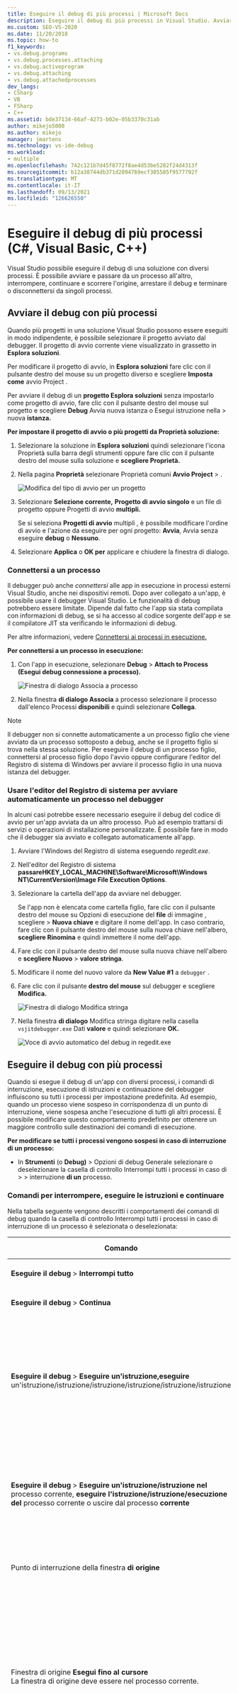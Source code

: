 ```yaml
---
title: Eseguire il debug di più processi | Microsoft Docs
description: Eseguire il debug di più processi in Visual Studio. Avviare e passare da un processo all'altro, interrompere, continuare, scorrere l'origine e terminare o disconnettersi da singoli processi.
ms.custom: SEO-VS-2020
ms.date: 11/20/2018
ms.topic: how-to
f1_keywords:
- vs.debug.programs
- vs.debug.processes.attaching
- vs.debug.activeprogram
- vs.debug.attaching
- vs.debug.attachedprocesses
dev_langs:
- CSharp
- VB
- FSharp
- C++
ms.assetid: bde37134-66af-4273-b02e-05b3370c31ab
author: mikejo5000
ms.author: mikejo
manager: jmartens
ms.technology: vs-ide-debug
ms.workload:
- multiple
ms.openlocfilehash: 742c121b7d45f8772f8ae4d53be5282f24d4313f
ms.sourcegitcommit: b12a38744db371d2894769ecf305585f9577792f
ms.translationtype: MT
ms.contentlocale: it-IT
ms.lasthandoff: 09/13/2021
ms.locfileid: "126626550"
---
```

# <a name="debug-multiple-processes-c-visual-basic-c"></a>Eseguire il debug di più processi (C#, Visual Basic, C++)

Visual Studio possibile eseguire il debug di una soluzione con diversi processi. È possibile avviare e passare da un processo all'altro, interrompere, continuare e scorrere l'origine, arrestare il debug e terminare o disconnettersi da singoli processi.

## <a name="start-debugging-with-multiple-processes"></a>Avviare il debug con più processi

Quando più progetti in una soluzione Visual Studio possono essere eseguiti in modo indipendente, è possibile selezionare il progetto avviato dal debugger. Il progetto di avvio corrente viene visualizzato in grassetto in **Esplora soluzioni**.

Per modificare il progetto di avvio, in **Esplora soluzioni** fare clic con il pulsante destro del mouse su un progetto diverso e scegliere **Imposta come** avvio Project .

Per avviare il debug di un **progetto Esplora soluzioni** senza impostarlo come progetto di avvio, fare clic con il pulsante destro del mouse sul progetto e scegliere **Debug** Avvia nuova istanza o Esegui istruzione nella  >   nuova **istanza.**

**Per impostare il progetto di avvio o più progetti da Proprietà soluzione:**

1. Selezionare la soluzione in **Esplora soluzioni** quindi  selezionare l'icona Proprietà sulla barra degli strumenti oppure fare clic con il pulsante destro del mouse sulla soluzione e **scegliere Proprietà.**

1. Nella pagina **Proprietà** selezionare Proprietà comuni **Avvio Project**  >  .

   ![Modifica del tipo di avvio per un progetto](../debugger/media/dbg_execution_startmultipleprojects.png "DBG_Execution_StartMultipleProjects")

1. Selezionare **Selezione corrente,** **Progetto di avvio singolo** e un file di progetto oppure Progetti di avvio **multipli.**

   Se si seleziona **Progetti di avvio** multipli , è possibile modificare l'ordine di avvio e l'azione da eseguire per ogni progetto: **Avvia**, Avvia senza eseguire **debug** o **Nessuno**.

1. Selezionare **Applica** o **OK per** applicare e chiudere la finestra di dialogo.

### <a name="attach-to-a-process"></a><a name="BKMK_Attach_to_a_process"></a> Connettersi a un processo

Il debugger può anche *connettersi* alle app in esecuzione in processi esterni Visual Studio, anche nei dispositivi remoti. Dopo aver collegato a un'app, è possibile usare il debugger Visual Studio. Le funzionalità di debug potrebbero essere limitate. Dipende dal fatto che l'app sia stata compilata con informazioni di debug, se si ha accesso al codice sorgente dell'app e se il compilatore JIT sta verificando le informazioni di debug.

Per altre informazioni, vedere [Connettersi ai processi in esecuzione.](../debugger/attach-to-running-processes-with-the-visual-studio-debugger.md)

**Per connettersi a un processo in esecuzione:**

1. Con l'app in esecuzione, selezionare **Debug**  >  **Attach to Process (Esegui debug connessione a processo).**

   ![Finestra di dialogo Associa a processo](../debugger/media/dbg_attachtoprocessdlg.png "Finestra di dialogo Connetti a processo")

1. Nella finestra **di dialogo Associa** a processo selezionare il processo dall'elenco Processi **disponibili** e quindi selezionare **Collega**.

>[!NOTE]
>Il debugger non si connette automaticamente a un processo figlio che viene avviato da un processo sottoposto a debug, anche se il progetto figlio si trova nella stessa soluzione. Per eseguire il debug di un processo figlio, connettersi al processo figlio dopo l'avvio oppure configurare l'editor del Registro di sistema di Windows per avviare il processo figlio in una nuova istanza del debugger.

### <a name="use-the-registry-editor-to-automatically-start-a-process-in-the-debugger"></a><a name="BKMK_Automatically_start_an_process_in_the_debugger"></a> Usare l'editor del Registro di sistema per avviare automaticamente un processo nel debugger

In alcuni casi potrebbe essere necessario eseguire il debug del codice di avvio per un'app avviata da un altro processo. Può ad esempio trattarsi di servizi o operazioni di installazione personalizzate. È possibile fare in modo che il debugger sia avviato e collegato automaticamente all'app.

1. Avviare l'Windows del Registro di sistema eseguendo *regedit.exe*.

1. Nell'editor del Registro di sistema **passareHKEY_LOCAL_MACHINE\Software\Microsoft\Windows NT\CurrentVersion\Image File Execution Options**.

1. Selezionare la cartella dell'app da avviare nel debugger.

   Se l'app non è elencata come cartella figlio, fare clic con il pulsante destro del mouse su Opzioni di esecuzione del **file** di immagine , scegliere  >  **Nuova chiave** e digitare il nome dell'app. In caso contrario, fare clic con il pulsante destro del mouse sulla nuova chiave nell'albero, **scegliere Rinomina** e quindi immettere il nome dell'app.

1. Fare clic con il pulsante destro del mouse sulla nuova chiave nell'albero e **scegliere Nuovo**  >  **valore stringa**.

1. Modificare il nome del nuovo valore da **New Value #1** a `debugger` .

1. Fare clic con il pulsante **destro del mouse** sul debugger e scegliere **Modifica.**

   ![Finestra di dialogo Modifica stringa](../debugger/media/dbg_execution_automaticstart_editstringdlg.png "Finestra di dialogo Modifica stringa")

1. Nella finestra **di dialogo** Modifica stringa digitare nella casella `vsjitdebugger.exe` Dati **valore** e quindi selezionare **OK.**

   ![Voce di avvio automatico del debug in regedit.exe](../debugger/media/dbg_execution_automaticstart_result.png "Voce di avvio automatico del debug in regedit.exe")

## <a name="debug-with-multiple-processes"></a><a name="BKMK_Switch_processes__break_and_continue_execution__step_through_source"></a> Eseguire il debug con più processi
<a name="BKMK_Configure_the_execution_behavior_of_multiple_processes"></a>

Quando si esegue il debug di un'app con diversi processi, i comandi di interruzione, esecuzione di istruzioni e continuazione del debugger influiscono su tutti i processi per impostazione predefinita. Ad esempio, quando un processo viene sospeso in corrispondenza di un punto di interruzione, viene sospesa anche l'esecuzione di tutti gli altri processi. È possibile modificare questo comportamento predefinito per ottenere un maggiore controllo sulle destinazioni dei comandi di esecuzione.

**Per modificare se tutti i processi vengono sospesi in caso di interruzione di un processo:**

- In **Strumenti** (o **Debug)** > Opzioni di debug Generale selezionare o deselezionare la casella di controllo Interrompi tutti i processi in caso di  >    >  interruzione **di un** processo.

### <a name="break-step-and-continue-commands"></a><a name="BKMK_Break__step__and_continue_commands"></a> Comandi per interrompere, eseguire le istruzioni e continuare

Nella tabella seguente vengono descritti i comportamenti  dei comandi di debug quando la casella di controllo Interrompi tutti i processi in caso di interruzione di un processo è selezionata o deselezionata:

|**Comando**|Opzione selezionata|Deselezionato|
|-|-|-|
|**Eseguire il debug**   >  **Interrompi tutto**|Interruzione di tutti i processi.|Interruzione di tutti i processi.|
|**Eseguire il debug**  >  **Continua**|Ripresa di tutti i processi.|Ripresa di tutti i processi sospesi.|
|**Eseguire il debug**  >  **Eseguire un'istruzione,eseguire** un'istruzione/istruzione/istruzione/istruzione/istruzione/istruzione  |Esecuzione di tutti i processi durante l'esecuzione delle istruzioni del processo corrente. <br />Successiva interruzione di tutti i processi.|Esecuzione delle istruzioni del processo corrente. <br />Ripresa dei processi sospesi. <br />Continuazione dei processi in esecuzione.|
|**Eseguire il debug**  >  **Eseguire un'istruzione/istruzione nel** processo corrente, **eseguire l'istruzione/istruzione/esecuzione del** processo corrente o uscire dal processo **corrente**|N/A|Esecuzione delle istruzioni del processo corrente.<br />Mantenimento dello stato esistente (sospeso o in esecuzione) degli altri processi.|
|Punto di interruzione della finestra **di origine**|Interruzione di tutti i processi.|Interruzione solo del processo della finestra di origine.|
|Finestra di origine **Esegui fino al cursore**<br />La finestra di origine deve essere nel processo corrente.|Esecuzione di tutti i processi mentre il processo della finestra di origine viene eseguito fino al cursore e quindi interrotto.<br />Successiva interruzione di tutti gli altri processi.|Esecuzione del processo della finestra di origine fino al cursore.<br />Mantenimento dello stato esistente (sospeso o in esecuzione) degli altri processi.|
|**Finestra Processi** > **interrompi processo**|N/A|Interruzione del processo selezionato.<br />Mantenimento dello stato esistente (sospeso o in esecuzione) degli altri processi.|
|**Finestra Processi** > **Continua processo**|N/A|Ripresa del processo selezionato.<br />Mantenimento dello stato esistente (sospeso o in esecuzione) degli altri processi.|

### <a name="find-the-source-and-symbol-pdb-files"></a><a name="BKMK_Find_the_source_and_symbol___pdb__files"></a> Individuare i file di origine e di simboli (con estensione pdb)
Per esplorare il codice sorgente di un processo, il debugger deve accedere ai file di origine e ai file di simboli. Per altre informazioni, vedere [Specificare file di simboli (PDB) e di origine](../debugger/specify-symbol-dot-pdb-and-source-files-in-the-visual-studio-debugger.md).

Se non è possibile accedere ai file per un processo, è possibile spostarsi usando la **finestra Disassembly.** Per altre informazioni, [vedere Procedura: Usare la finestra Disassembly](../debugger/how-to-use-the-disassembly-window.md).

### <a name="switch-between-processes"></a><a name="BKMK_Switch_between_processes"></a> Passaggio tra processi

È possibile connettersi a più processi durante il debug, ma nel debugger è attivo un solo processo in un determinato momento. È possibile impostare il processo attivo o *corrente* nella barra degli strumenti **Posizione di debug** o nella finestra **Processi**. Per passare da un processo all'altro, entrambi i processi devono essere in modalità di interruzione.

**Per impostare il processo corrente dalla barra degli strumenti Posizione di debug:**

1. Per aprire la barra degli **strumenti Posizione di** debug, selezionare Visualizza barra **degli** strumenti  >  **Posizione** di  >  **debug**.

1. Durante il debug, nella barra **degli strumenti Percorso** di debug selezionare il processo da impostare come processo corrente nell'elenco a **discesa** Processo.

   ![Passare da un processo all'altro](../debugger/media/dbg_execution_switchbetweenmodules.png "DBG_Execution_SwitchBetweenModules")

**Per impostare il processo corrente dalla finestra Processi:**

1. Per aprire la **finestra Processi,** durante il debug, **selezionare**  >  **Debug Windows**  >  **processi**.

1. Nella finestra **Processi** il processo corrente è contrassegnato da una freccia gialla. Fare doppio clic sul processo da impostare come processo corrente.

   ![Finestra Processi](../debugger/media/dbg_processeswindow.png "DBG_ProcessesWindow")

Il passaggio a un processo lo imposta come processo corrente a scopo di debug. Le finestre del debugger mostrano lo stato del processo corrente e i comandi di esecuzione di istruzioni influiscono solo sul processo corrente.

## <a name="stop-debugging-with-multiple-processes"></a>Arrestare il debug con più processi

Per impostazione predefinita, quando si seleziona **Debug**  >  **Arresta debug**, il debugger termina o si disconnette da tutti i processi.

- Se il processo corrente è stato avviato nel debugger, il processo viene terminato.

- Se il debugger è stato connesso al processo corrente, viene disconnesso e il processo rimane in esecuzione.

Se si avvia il debug di un processo da una soluzione Visual Studio, quindi ci si connette a un altro processo già in esecuzione e quindi si sceglie Arresta debug **,** la sessione di debug termina. Il processo avviato in Visual Studio termina, mentre il processo a cui è stato collegato continua a essere in esecuzione.

Per controllare il  modo in cui Arresta  debug influisce su un singolo processo, nella finestra Processi fare clic con il pulsante destro del mouse su un processo e quindi selezionare o deselezionare la casella di controllo Scollega quando il **debug** è stato arrestato.

>[!NOTE]
>**L'opzione Interrompi** tutti i processi quando un processo interrompe il debugger non influisce sull'arresto, la terminazione o la disconnessione dai processi.

### <a name="stop-terminate-and-detach-commands"></a>Interrompere, terminare e disconnettere i comandi

La tabella seguente descrive i comportamenti dei comandi di arresto, terminazione e disconnessione del debugger con più processi:

|**Comando**|**Descrizione**|
|-|-|
|**Eseguire il debug**  >  **Arrestare il debug**|A meno che il  comportamento non venga modificato nella finestra Processi, i processi avviati dal debugger vengono terminati e i processi collegati vengono scollegati.|
|**Eseguire il debug**  >  **Termina tutto**|Tutti i processi vengono terminati.|
|**Eseguire il debug**  >  **Scollega tutto**|Il debugger si disconnette da tutti i processi.|
|**Finestra Processi** > **processo di scollegamento**|Il debugger si disconnette da tutti i processi selezionati.<br />Mantenimento dello stato esistente (sospeso o in esecuzione) degli altri processi.|
|**Finestra Processi** > **Termina processo**|Il processo selezionato viene terminato.<br />Mantenimento dello stato esistente (sospeso o in esecuzione) degli altri processi.|
|**Finestra Processi >** **scollegamento all'arresto del debug**|Se l'opzione è selezionata, **debug**  >  **arresta debug** si disconnette dal processo selezionato. <br />Se non è selezionata, **debug**  >  **arresta debug** termina il processo selezionato. |

## <a name="see-also"></a>Vedi anche

- [Specificare il simbolo (con estensione pdb) e i file di origine](../debugger/specify-symbol-dot-pdb-and-source-files-in-the-visual-studio-debugger.md)
- [Connettersi ai processi in esecuzione](../debugger/attach-to-running-processes-with-the-visual-studio-debugger.md)
- [Esplorazione del codice con il debugger](../debugger/navigating-through-code-with-the-debugger.md)
- [Debug JIT](../debugger/just-in-time-debugging-in-visual-studio.md)
- [Eseguire il debug di applicazioni multithreading](../debugger/debug-multithreaded-applications-in-visual-studio.md)